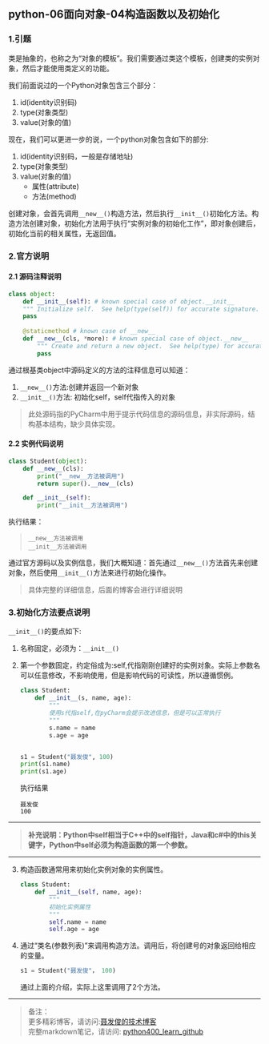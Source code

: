 ## python-06面向对象-04构造函数以及初始化

### 1.引题
类是抽象的，也称之为“对象的模板”。我们需要通过类这个模板，创建类的实例对象，然后才能使用类定义的功能。

我们前面说过的一个Python对象包含三个部分：  

1. id(identity识别码)  
2. type(对象类型)  
3. value(对象的值)

现在，我们可以更进一步的说，一个python对象包含如下的部分:

1. id(identity识别码，一般是存储地址)   
2. type(对象类型)
3. value(对象的值)
	* 属性(attribute)
	* 方法(method)

创建对象，会首先调用`__new__()`构造方法，然后执行`__init__()`初始化方法。构造方法创建对象，初始化方法用于执行“实例对象的初始化工作”，即对象创建后，初始化当前的相关属性，无返回值。

### 2.官方说明
#### 2.1 源码注释说明
```python
class object:
    def __init__(self): # known special case of object.__init__
    """ Initialize self.  See help(type(self)) for accurate signature. """
    pass
	        
	@staticmethod # known case of __new__
	def __new__(cls, *more): # known special case of object.__new__
	    """ Create and return a new object.  See help(type) for accurate signature. """
	    pass
```
通过根基类object中源码定义的方法的注释信息可以知道：

1. `__new__()`方法:创建并返回一个新对象
2. `__init__()`方法: 初始化self，self代指传入的对象

> 此处源码指的PyCharm中用于提示代码信息的源码信息，非实际源码，结构基本结构，缺少具体实现。

#### 2.2 实例代码说明
```python
class Student(object):
    def __new__(cls):
        print("__new__方法被调用")
        return super().__new__(cls)

    def __init__(self):
        print("__init__方法被调用")
```

执行结果：
> `__new__方法被调用`  
> `__init__方法被调用` 

通过官方源码以及实例信息，我们大概知道：首先通过`__new__()`方法首先来创建对象，然后使用`__init__()`方法来进行初始化操作。
> 具体完整的详细信息，后面的博客会进行详细说明



### 3.初始化方法要点说明

`__init__()`的要点如下:  

1. 名称固定，必须为：`__init__()` 
2. 第一个参数固定，约定俗成为:self,代指刚刚创建好的实例对象。实际上参数名可以任意修改，不影响使用，但是影响代码的可读性，所以遵循惯例。

	```python
	class Student:
	    def __init__(s, name, age):
	        """
	        使用s代指self,在pyCharm会提示改进信息，但是可以正常执行
	        """
	        s.name = name
	        s.age = age

	
	s1 = Student("聂发俊", 100)
	print(s1.name)
	print(s1.age)
	```
	
	执行结果
	
	```text
	聂发俊  
	100
	```
	
 ---
 > **补充说明：Python中self相当于C++中的self指针，Java和c#中的this关键字，Python中self必须为构造函数的第一个参数。**  
 
 ---


3. 构造函数通常用来初始化实例对象的实例属性。

	```python
	class Student:
	    def __init__(self, name, age):
	        """
	        初始化实例属性
	        """
	        self.name = name
	        self.age = age
	```
	
4. 通过“类名(参数列表)”来调用构造方法。调用后，将创建号的对象返回给相应的变量。

	```python
	s1 = Student("聂发俊"， 100)
	```
	通过上面的介绍，实际上这里调用了2个方法。




---
>  
> 备注：   
> 更多精彩博客，请访问:[聂发俊的技术博客](http://www.niefajun.com/)  
> 完整markdown笔记，请访问: [python400_learn_github](https://github.com/niefajun/python400_learn)